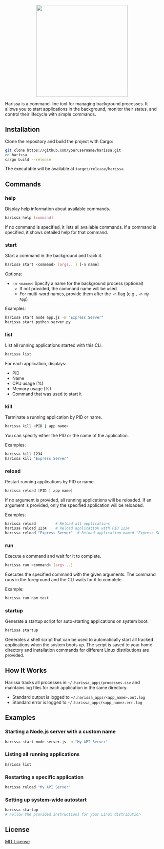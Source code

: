 <div align="center">
  <img width="300" src="https://github.com/user-attachments/assets/610e037b-7003-4408-80da-67c9236ab915"/>
</div>

Harissa is a command-line tool for managing background processes. It allows you to start applications in the background, monitor their status, and control their lifecycle with simple commands.

## Installation

Clone the repository and build the project with Cargo:

```bash
git clone https://github.com/yourusername/harissa.git
cd harissa
cargo build --release
```

The executable will be available at `target/release/harissa`.

## Commands

### help

Display help information about available commands.

```bash
harissa help [command]
```

If no command is specified, it lists all available commands. If a command is specified, it shows detailed help for that command.

### start

Start a command in the background and track it.

```bash
harissa start <command> [args...] [-n name]
```

Options:

- `-n <name>`: Specify a name for the background process (optional)
  - If not provided, the command name will be used
  - For multi-word names, provide them after the `-n` flag (e.g., `-n My App`)

Examples:

```bash
harissa start node app.js -n "Express Server"
harissa start python server.py
```

### list

List all running applications started with this CLI.

```bash
harissa list
```

For each application, displays:

- PID
- Name
- CPU usage (%)
- Memory usage (%)
- Command that was used to start it

### kill

Terminate a running application by PID or name.

```bash
harissa kill <PID | app name>
```

You can specify either the PID or the name of the application.

Examples:

```bash
harissa kill 1234
harissa kill "Express Server"
```

### reload

Restart running applications by PID or name.

```bash
harissa reload [PID | app name]
```

If no argument is provided, all running applications will be reloaded. If an argument is provided, only the specified application will be reloaded.

Examples:

```bash
harissa reload         # Reload all applications
harissa reload 1234    # Reload application with PID 1234
harissa reload "Express Server"  # Reload application named "Express Server"
```

### run

Execute a command and wait for it to complete.

```bash
harissa run <command> [args...]
```

Executes the specified command with the given arguments. The command runs in the foreground and the CLI waits for it to complete.

Example:

```bash
harissa run npm test
```

### startup

Generate a startup script for auto-starting applications on system boot.

```bash
harissa startup
```

Generates a shell script that can be used to automatically start all tracked applications when the system boots up. The script is saved to your home directory and installation commands for different Linux distributions are provided.

## How It Works

Harissa tracks all processes in `~/.harissa_apps/processes.csv` and maintains log files for each application in the same directory.

- Standard output is logged to `~/.harissa_apps/<app_name>.out.log`
- Standard error is logged to `~/.harissa_apps/<app_name>.err.log`

## Examples

### Starting a Node.js server with a custom name

```bash
harissa start node server.js -n "My API Server"
```

### Listing all running applications

```bash
harissa list
```

### Restarting a specific application

```bash
harissa reload "My API Server"
```

### Setting up system-wide autostart

```bash
harissa startup
# Follow the provided instructions for your Linux distribution
```

## License

[MIT License](LICENSE)
